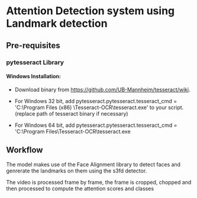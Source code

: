 # Attention Detection system using Landmark detection

## Pre-requisites

### pytesseract Library

#### Windows Installation:

* Download binary from https://github.com/UB-Mannheim/tesseract/wiki.

* For Windows 32 bit, add pytesseract.pytesseract.tesseract_cmd = 'C:\\Program Files (x86)
  \\Tesseract-OCR\\tesseract.exe' to your script. (replace path of tesseract binary if necessary)

* For Windows 64 bit, add pytesseract.pytesseract.tesseract_cmd = 'C:\\Program Files\\Tesseract-OCR\\tesseract.exe

## Workflow

The model makes use of the Face Alignment library to detect faces and genrerate the landmarks on them using the s3fd
detector.

The video is processed frame by frame, the frame is cropped, chopped and then processed to compute the attention scores
and classes